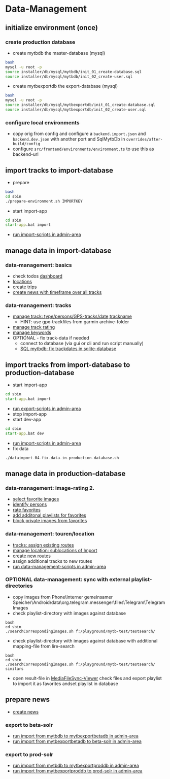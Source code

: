 # Data-Management

## initialize environment (once)

### create production database
- create mytbdb the master-database (mysql)
```bash
bash
mysql -u root -p 
source installer/db/mysql/mytbdb/init_01_create-database.sql
source installer/db/mysql/mytbdb/init_02_create-user.sql
```
- create mytbexportdb the export-database (mysql)
```bash
bash
mysql -u root -p 
source installer/db/mysql/mytbexportdb/init_01_create-database.sql
source installer/db/mysql/mytbexportdb/init_02_create-user.sql
``` 

### configure local environments
- copy orig from config and configure a ```backend.import.json``` and ```backend.dev.json``` with another port and SqlMytbDb in ```overrides/after-build/config```
- configure ```src/frontend/environments/environment.ts``` to use this as backend-url 

## import tracks to import-database
- prepare
```bash
bash
cd sbin
./prepare-environment.sh IMPORTKEY
```
- start import-app
```cmd
cd sbin
start-app.bat import
```
- [run import-scripts in admin-area](http://localhost:4001/mytbdev/de/#)

## manage data in import-database
 
### data-management: basics 
- check todos [dashboard](http://localhost:4001/mytbdev/de/#)
- [locations](http://localhost:4001/mytbdev/de/sections/start/search/jederzeit/ueberall/alles/egal/dashboardFilter:noSubType/forExport/location/10/1)
- [create trips](http://localhost:4001/mytbdev/de/tdocadmin/create/TRIP)
- [create news with timeframe over all tracks](http://localhost:4001/mytbdev/de/tdocadmin/create/NEWS)

### data-management: tracks 
- [manage track: type/persons/GPS-tracks/date,trackname](http://localhost:4001/mytbdev/de/sections/start/search/jederzeit/ueberall/alles/egal/dashboardFilter:noSubType/forExport/track/10/1) 
  - HINT: use gpx-trackfiles from garmin archive-folder
- [manage track rating](http://localhost:4001/mytbdev/de/sections/start/search/jederzeit/ueberall/alles/egal/dashboardFilter:unrated/forExport/track/10/1)
- [manage keywords](http://localhost:4001/mytbdev/de/sections/start/search/jederzeit/ueberall/alles/egal/dashboardFilter:todoKeywords/forExport/track/10/1)
- OPTIONAL - fix track-data if needed
  - connect to database (via gui or cli and run script manually)
  - [SQL mytbdb: fix trackdates in sqlite-database](installer/db/sqlite/mytbdb/fix-trackdates-by-imagedates.sql)

## import tracks from import-database to production-database 
- start import-app
```cmd
cd sbin
start-app.bat import
```
- [run export-scripts in admin-area](http://localhost:4001/mytbdev/de/#)
- stop import-app
- start dev-app
```cmd
cd sbin
start-app.bat dev
```
- [run import-scripts in admin-area](http://localhost:4001/mytbdev/de/#)
- fix data
```bash
./dataimport-04-fix-data-in-production-database.sh
```

## manage data in production-database

### data-management: image-rating 2.
- [select favorite images](http://localhost:4001/mytbdev/de/sections/start/search/jederzeit/ueberall/alles/egal/dashboardFilter:unrated/trackDateAsc/image/99/1)
- [identify persons](http://localhost:4001/mytbdev/de/sections/start/search/jederzeit/ueberall/alles/egal/personalRateOverall:1,2,3,4,5,6,7,8,9,10,11,12,13,14,15/trackDateAsc/image/99/1) 
- [rate favorites](http://localhost:4001/mytbdev/de/sections/start/search/jederzeit/ueberall/alles/egal/personalRateOverall:5,6,7,8,9,10,11,12,13,14,15/trackDateAsc/image/99/1)
- [add additonal playlists for favorites](http://localhost:4001/mytbdev/de/sections/start/search/jederzeit/ueberall/alles/egal/personalRateOverall:5,6,7,8,9,10,11,12,13,14,15/trackDateAsc/image/99/1)
- [block private images from favorites](http://localhost:4001/mytbdev/de/sections/start/search/jederzeit/ueberall/alles/egal/personalRateOverall:5,6,7,8,9,10,11,12,13,14,15/trackDateAsc/image/99/1)

### data-management: touren/location
- [tracks: assign existing routes](http://localhost:4001/mytbdev/de/sections/start/search/jederzeit/ueberall/alles/egal/dashboardFilter:noRoute/forExport/track/10/1)
- [manage location: sublocations of Import](http://localhost:4001/mytbdev/de/sections/start/search/jederzeit/ueberall/alles/egal/dashboardFilter:noLocation/forExport/location/10/1)
- [create new routes](http://localhost:4001/mytbdev/de/sections/start/search/jederzeit/ueberall/alles/egal/dashboardFilter:noRoute/forExport/track/10/1)
- assign additional tracks to new routes
- [run data-management-scripts in admin-area](http://localhost:4001/mytbdev/de/#)

### OPTIONAL data-management: sync with external playlist-directories
- copy images from Phone\Interner gemeinsamer Speicher\Android\data\org.telegram.messenger\files\Telegram\Telegram Images
- check playlist-directory with images against database
```
bash
cd sbin
./searchCorrespondingImages.sh f:/playground/mytb-test/testsearch/
``` 
- check playlist-directory with images against database with additional mapping-file from lire-search
```
bash
cd sbin
./searchCorrespondingImages.sh f:/playground/mytb-test/testsearch/ similars
``` 
-  open result-file in [MediaFileSync-Viewer](devtools/media-file-db-sync-viewer.html) check files and export playlist to import it as favorites andset playlist in database

## prepare news
- [create news](http://localhost:4001/mytbdev/de/tdocadmin/create/news)

### export to beta-solr
- [run import from mytbdb to mytbexportbetadb in admin-area](http://localhost:4001/mytbdev/de/#)
- [run import from mytbexportbetadb to beta-solr in admin-area](http://localhost:4001/mytbdev/de/#)

### export to prod-solr
- [run import from mytbdb to mytbexportproddb in admin-area](http://localhost:4001/mytbdev/de/#)
- [run import from mytbexportproddb to prod-solr in admin-area](http://localhost:4001/mytbdev/de/#)
